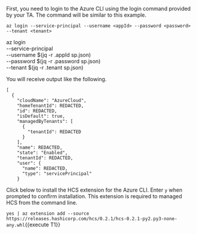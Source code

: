 First, you need to login to the Azure CLI using the login
command provided by your TA. The command will be similar
to this example.

`az login --service-principal --username <appId> --password <password> --tenant <tenant>`

az login \
  --service-principal \
  --username $(jq -r .appId sp.json) \
  --password $(jq -r .password sp.json) \
  --tenant $(jq -r .tenant sp.json)

You will receive output like the following.

```plaintext
[
  {
    "cloudName": "AzureCloud",
    "homeTenantId": REDACTED,
    "id": REDACTED,
    "isDefault": true,
    "managedByTenants": [
      {
        "tenantId": REDACTED
      }
    ],
    "name": REDACTED,
    "state": "Enabled",
    "tenantId": REDACTED,
    "user": {
      "name": REDACTED,
      "type": "servicePrincipal"
    }
```

Click below to install the HCS extension for the Azure CLI. Enter `y` when prompted
to confirm installation. This extension is required to managed HCS from the command line.

`yes | az extension add --source https://releases.hashicorp.com/hcs/0.2.1/hcs-0.2.1-py2.py3-none-any.whl`{{execute T1}}